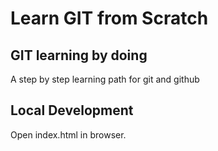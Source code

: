 # Learn GIT from Scratch

## GIT learning by doing

A step by step learning path for git and github

## Local Development

Open index.html in browser.
